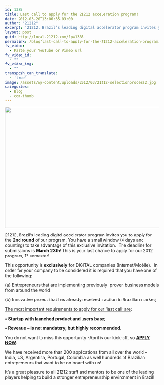 ```yaml
---
id: 1385
title: Last call to apply for the 21212 acceleration program!
date: 2012-03-20T13:06:35-03:00
author: "21212"
excerpt: '21212, Brazil’s leading digital accelerator program invites you to apply for the 2nd round of our program. '
layout: post
guid: http://local.21212.com/?p=1385
permalink: /blog/last-call-to-apply-for-the-21212-acceleration-program/
fv_video:
  - Paste your YouTube or Vimeo url
fv_video_id:
  - ""
fv_video_img:
  - ""
transposh_can_translate:
  - 'true'
image: /assets/wp-content/uploads/2012/03/21212-selectionprocess2.jpg
categories:
  - Blog
  - com-thumb
---
```

[<img class="aligncenter size-full wp-image-1387" title="21212 - Selection Process - 2° round" src="{{ site.url }}/assets/wp-content/uploads/2012/03/21212-selectionprocess2.jpg" alt="" width="540" height="396" srcset="{{ site.url }}/assets/wp-content/uploads/2012/03/21212-selectionprocess2.jpg 540w, {{ site.url }}/assets/wp-content/uploads/2012/03/21212-selectionprocess2-300x220.jpg 300w" sizes="(max-width: 540px) 100vw, 540px" />](http://local.21212.com/assets/wp-content/uploads/2012/03/21212-selectionprocess2.jpg)

21212, Brazil’s leading digital accelerator program invites you to apply for the **2nd round** of our program. You have a small window (4 days and counting) to take advantage of this exclusive invitation.  The deadline for submissions is **March 23th**! This is your last chance to apply for our 2012 program, 1° semester!

<!--more ..I want to read more!-->

This opportunity is **exclusively** for DIGITAL companies (Internet/Mobile).  In order for your company to be considered it is required that you have one of the following:

(a) Entrepreneurs that are implementing previously  proven business models from around the world

(b) Innovative project that has already received traction in Brazilian market;

<span style="text-decoration: underline;">The most important requirements to apply for our ‘last call’ are</span>:

**• Startup with launched product and users base;**

**• Revenue &#8211; is not mandatory, but highly recommended.**

You do not want to miss this opportunity -April is our kick-off, so [**APPLY NOW**](http://local.21212.com/apply/#).

We have received more than 200 applications from all over the world – India, US, Argentina, Portugal, Colombia as well hundreds of Brazilian entrepreneurs that want to be on board with us!

It’s a great pleasure to all 21212 staff and mentors to be one of the leading players helping to build a stronger entrepreneurship environment in Brazil!